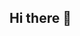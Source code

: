 ## Hi there 👋

<!--
**RadkeBich/RadkeBich** is a ✨ _special_ ✨ repository because its `README.md` (this file) appears on your GitHub profile.

Here are some ideas to get you started:

- 🔭 I’m currently working on цією роботою в клас румі підчас заліку.
- 🌱 I’m currently learning учусь в коледжі
- 👯 I’m looking to collaborate on 
- 🤔 I’m looking for help with с заліком по придмету "вступ"
- 💬 Ask me about ненадо мене спрашувати 
- 📫 How to reach me: oleksandr.radkevych@e-u.edu.ua
- 😄 Pronouns: Україна
- ⚡ Fun fact: нема фактів
-->
